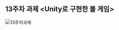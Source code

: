 ## 13주차 과제 <Unity로 구현한 볼 게임>
![13주차과제](https://github.com/BankBoy22/game/assets/48702307/34222c6a-ff84-4eed-992e-0e7082d23835)
